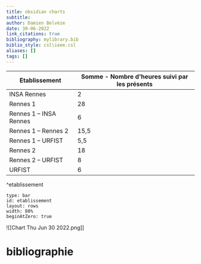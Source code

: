 ```yaml
---
title: obsidian charts
subtitle:
author: Damien Belvèze
date: 30-06-2022
link_citations: true
bibliography: mylibrary.bib
biblio_style: csl\ieee.csl
aliases: []
tags: []
---
```


| Etablissement          | Somme - Nombre d'heures suivi par les présents |
| ---------------------- | ---------------------------------------------- |
| INSA Rennes            | 2                                              |
| Rennes 1               | 28                                             |
| Rennes 1 – INSA Rennes | 6                                              |
| Rennes 1 – Rennes 2    | 15,5                                           |
| Rennes 1 – URFIST      | 5,5                                            |
| Rennes 2               | 18                                             |
| Rennes 2 – URFIST      | 8                                              |
| URFIST                 | 6                                              |
^etablissement


```chart
type: bar
id: etablissement
layout: rows
width: 80%
beginAtZero: true
```

![[Chart Thu Jun 30 2022.png]]

# bibliographie

